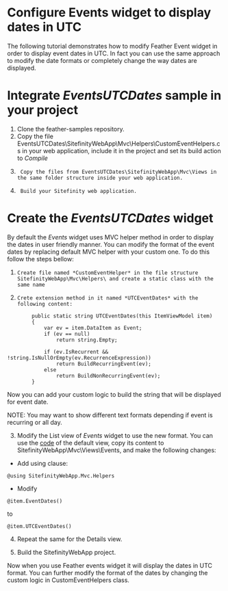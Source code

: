 Configure Events widget to display dates in UTC
======

The following tutorial demonstrates how to modify Feather Event widget in order to display event dates in UTC. In fact you can use the same approach to modify the date formats or completely change the way dates are displayed.

# Integrate *EventsUTCDates* sample in your project

1.	Clone the feather-samples repository.
2.	Copy the file EventsUTCDates\SitefinityWebApp\Mvc\Helpers\CustomEventHelpers.cs in your web application, include it in the project and set its build action to *Compile*
3.      Copy the files from EventsUTCDates\SitefinityWebApp\Mvc\Views in the same folder structure inside your web application.
4.      Build your Sitefinity web application.

# Create the *EventsUTCDates* widget

By default the *Events* widget uses MVC helper method in order to display the dates in user friendly manner. You can modify the format of the event dates by replacing default MVC helper with your custom one. To do this follow the steps bellow:

1.     Create file named *CustomEventHelper* in the file structure SitefinityWebApp\Mvc\Helpers\ and create a static class with the same name
2.     Crete extension method in it named *UTCEventDates* with the following content:
````CSharp
        public static string UTCEventDates(this ItemViewModel item)
        {
            var ev = item.DataItem as Event;
            if (ev == null)
                return string.Empty;

            if (ev.IsRecurrent && !string.IsNullOrEmpty(ev.RecurrenceExpression))
                return BuildRecurringEvent(ev);
            else
                return BuildNonRecurringEvent(ev);
        }

````
Now you can add your custom logic to build the string that will be displayed for event date.

NOTE: You may want to show different text formats depending if event is recurring or all day.

3. Modify the List view of *Events* widget to use the new format. You can use the [code](https://github.com/Sitefinity/feather-widgets/Telerik.Sitefinity.Frontend.Events/Mvc/Views/Event) of the default view, copy its content to SitefinityWebApp\Mvc\Views\Events,
and make the following changes:

* Add using clause:

````
@using SitefinityWebApp.Mvc.Helpers
````

* Modify 

````
@item.EventDates()
````

to 

````
@item.UTCEventDates()
````

   4. Repeat the same for the Details view.

   5. Build the SitefinityWebApp project.

Now when you use Feather events widget it will display the dates in UTC format. You can further modify the format of the dates by changing the custom logic in CustomEventHelpers class.
